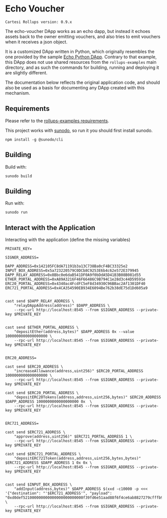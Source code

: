 # Echo Voucher

```
Cartesi Rollups version: 0.9.x
```

The echo-voucher DApp works as an echo dapp, but instead it echoes assets back to the owner emitting vouchers, and also tries to emit vouchers when it receives a json object.

It is a customized DApp written in Python, which originally resembles the one provided by the sample [Echo Python DApp](https://github.com/cartesi/rollups-examples/tree/main/echo-python).
Contrary to that example, this DApp does not use shared resources from the `rollups-examples` main directory, and as such the commands for building, running and deploying it are slightly different.

The documentation below reflects the original application code, and should also be used as a basis for documenting any DApp created with this mechanism.

## Requirements

Please refer to the [rollups-examples requirements](https://github.com/cartesi/rollups-examples/tree/main/README.md#requirements).

This project works with [sunodo](https://github.com/sunodo/sunodo), so run it you should first install sunodo.

```shell
npm install -g @sunodo/cli
```

## Building

Build with:

```shell
sunodo build
```

## Building

Run with:

```shell
sunodo run
```

## Interact with the Application

Interacting with the application (define the missing variables)

```shell
PRIVATE_KEY=

SIGNER_ADDRESS=

DAPP_ADDRESS=0x142105FC8dA71191b3a13C738Ba0cF4BC33325e2
INPUT_BOX_ADDRESS=0x5a723220579C0DCb8C9253E6b4c62e572E379945
DAPP_RELAY_ADDRESS=0x8Bbc0e6daB541DF0A9f0bDdA5D41B3B08B081d55
ETHER_PORTAL_ADDRESS=0xA89A3216F46F66486C9B794C1e28d3c44D59591e
ERC20_PORTAL_ADDRESS=0x4340ac4FcdFC5eF8d34930C96BBac2Af1301DF40
ERC721_PORTAL_ADDRESS=0x4CA354590EB934E6094Be762b38dE75d1Dd605a9


cast send $DAPP_RELAY_ADDRESS \
    "relayDAppAddress(address)" $DAPP_ADDRESS \
    --rpc-url http://localhost:8545 --from $SIGNER_ADDRESS --private-key $PRIVATE_KEY


cast send $ETHER_PORTAL_ADDRESS \
    "depositEther(address,bytes)" $DAPP_ADDRESS 0x --value 1000000000000000000 \
    --rpc-url http://localhost:8545 --from $SIGNER_ADDRESS --private-key $PRIVATE_KEY


ERC20_ADDRESS=

cast send $ERC20_ADDRESS \
    "increaseAllowance(address,uint256)" $ERC20_PORTAL_ADDRESS 1000000000000000000 \
    --rpc-url http://localhost:8545 --from $SIGNER_ADDRESS --private-key $PRIVATE_KEY

cast send $ERC20_PORTAL_ADDRESS \
    "depositERC20Tokens(address,address,uint256,bytes)" $ERC20_ADDRESS $DAPP_ADDRESS 1000000000000000000 0x  \
    --rpc-url http://localhost:8545 --from $SIGNER_ADDRESS --private-key $PRIVATE_KEY


ERC721_ADDRESS=

cast send $ERC721_ADDRESS \
    "approve(address,uint256)" $ERC721_PORTAL_ADDRESS 1 \
    --rpc-url http://localhost:8545 --from $SIGNER_ADDRESS --private-key $PRIVATE_KEY

cast send $ERC721_PORTAL_ADDRESS \
    "depositERC721Token(address,address,uint256,bytes,bytes)" $ERC721_ADDRESS $DAPP_ADDRESS 1 0x 0x \
    --rpc-url http://localhost:8545 --from $SIGNER_ADDRESS --private-key $PRIVATE_KEY


cast send $INPUT_BOX_ADDRESS \
    "addInput(address,bytes)" $DAPP_ADDRESS $(xxd -c10000 -p <<< '{"destination": "'$ERC721_ADDRESS'", "payload": "0xd0def521000000000000000000000000f39fd6e51aad88f6f4ce6ab8827279cfffb92266000000000000000000000000000000000000000000000000000000000000004000000000000000000000000000000000000000000000000000000000000000047465737400000000000000000000000000000000000000000000000000000000"}') \
    --rpc-url http://localhost:8545 --from $SIGNER_ADDRESS --private-key $PRIVATE_KEY

```
